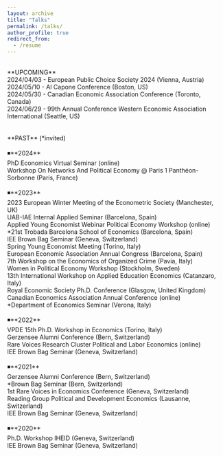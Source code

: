 ```yaml
---
layout: archive
title: "Talks"
permalink: /talks/
author_profile: true
redirect_from:
  - /resume
---
```

<br />
**UPCOMING** <br />
2024/04/03 - European Public Choice Society 2024 (Vienna, Austria) <br />
2024/05/10 - Al Capone Conference (Boston, US) <br />
2024/05/30 - Canadian Economic Association Conference (Toronto, Canada) <br />
2024/06/29 -  99th Annual Conference Western Economic Association International (Seattle, US) <br />
<br />
<br />
**PAST** (*invited) <br />
<br />
◾**2024** <br />
PhD Economics Virtual Seminar (online) <br />
Workshop On Networks And Political Economy @ Paris 1 Panthéon-Sorbonne (Paris, France) <br />
<br />
◾**2023** <br />
2023 European Winter Meeting of the Econometric Society (Manchester, UK) <br />
UAB-IAE Internal Applied Seminar (Barcelona, Spain) <br />
Applied Young Economist Webinar Political Economy Workshop (online) <br />
*21st Trobada Barcelona School of Economics (Barcelona, Spain) <br />
IEE Brown Bag Seminar (Geneva, Switzerland) <br />
Spring Young Economist Meeting (Torino, Italy) <br />
European Economic Association Annual Congress (Barcelona, Spain) <br />
7th Workshop on the Economics of Organized Crime (Pavia, Italy) <br />
Women in Political Economy Workshop (Stockholm, Sweden) <br /> 
13th International Workshop on Applied Education Economics (Catanzaro, Italy) <br />
Royal Economic Society Ph.D. Conference (Glasgow, United Kingdom) <br />
Canadian Economics Association Annual Conference (online) <br /> 
*Department of Economics Seminar (Verona, Italy) <br />
<br />
◾**2022** <br />
VPDE 15th Ph.D. Workshop in Economics (Torino, Italy) <br />
Gerzensee Alumni Conference (Bern, Switzerland) <br />
Rare Voices Research Cluster Political and Labor Economics (online) <br />
IEE Brown Bag Seminar (Geneva, Switzerland) <br />
<br />
◾**2021** <br />
Gerzensee Alumni Conference (Bern, Switzerland) <br />
*Brown Bag Seminar (Bern, Switzerland) <br />
1st Rare Voices in Economics Conference (Geneva, Switzerland) <br />
Reading Group Political and Development Economics (Lausanne, Switzerland) <br />
IEE Brown Bag Seminar (Geneva, Switzerland) <br />
<br />
◾**2020** <br />
Ph.D. Workshop IHEID (Geneva, Switzerland) <br />
IEE Brown Bag Seminar (Geneva, Switzerland)  <br />
<br />
